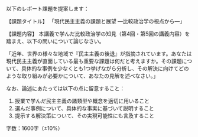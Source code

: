 以下のレポート課題を提案します：

【課題タイトル】
「現代民主主義の課題と展望 ―比較政治学の視点から―」

【課題内容】
本講義で学んだ比較政治学の知見（第4回・第5回の講義内容）を踏まえ、以下の問いについて論じなさい。

「近年、世界の様々な地域で『民主主義の後退』が指摘されています。あなたは現代民主主義が直面している最も重要な課題は何だと考えますか。その課題について、具体的な事例を少なくとも1つ挙げながら分析し、その解決に向けてどのような取り組みが必要かについて、あなたの見解を述べなさい。」

なお、論述にあたっては以下の点に留意すること：
1. 授業で学んだ民主主義の諸類型や概念を適切に用いること
2. 選んだ事例について、具体的な事実に基づいて説明すること
3. 提示する解決策について、その実現可能性にも言及すること

字数：1600字（±10%）